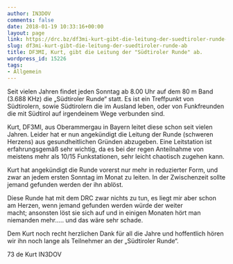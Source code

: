 ```yaml
---
author: IN3DOV
comments: false
date: 2018-01-19 10:33:16+00:00
layout: page
link: https://drc.bz/df3mi-kurt-gibt-die-leitung-der-suedtiroler-runde-ab/
slug: df3mi-kurt-gibt-die-leitung-der-suedtiroler-runde-ab
title: DF3MI, Kurt, gibt die Leitung der "Südtiroler Runde" ab.
wordpress_id: 15226
tags:
- Allgemein
---
```


Seit vielen Jahren findet jeden Sonntag ab 8.00 Uhr auf dem 80 m Band (3.688 KHz) die „Südtiroler Runde“ statt. Es ist ein Treffpunkt von Südtirolern, sowie Südtirolern die im Ausland leben, oder von Funkfreunden die mit Südtirol auf irgendeinem Wege verbunden sind.

Kurt, DF3MI, aus Oberammergau in Bayern leitet diese schon seit vielen Jahren. Leider hat er nun angekündigt die Leitung der Runde (schweren Herzens) aus gesundheitlichen Gründen abzugeben. Eine Leitstation ist erfahrungsgemäß sehr wichtig, da es bei der regen Anteilnahme von meistens mehr als 10/15 Funkstationen, sehr leicht chaotisch zugehen kann.

Kurt hat angekündigt die Runde vorerst nur mehr in reduzierter Form, und zwar an jedem ersten Sonntag im Monat zu leiten. In der Zwischenzeit sollte jemand gefunden werden der ihn ablöst.

Diese Runde hat mit dem DRC zwar nichts zu tun, es liegt mir aber schon am Herzen, wenn jemand gefunden werden würde der weiter macht; ansonsten löst sie sich auf und in einigen Monaten hört man niemanden mehr..... und das wäre sehr schade.

Dem Kurt noch recht herzlichen Dank für all die Jahre und hoffentlich hören wir ihn noch lange als Teilnehmer an der „Südtiroler Runde“.

73 de Kurt IN3DOV
